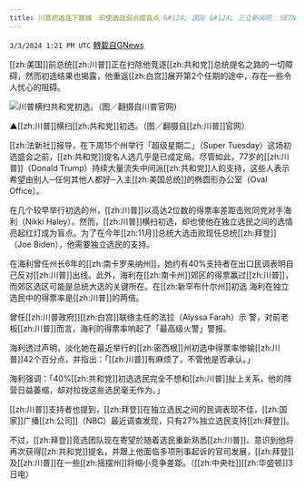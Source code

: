 ```yaml
---
title: 川普初选连下数城　却使选战弱点成盲点 &#124; 国际 &#124; 三立新闻网  SETN.COM
---
```

`3/3/2024 1:21 PM UTC` [轉載自GNews](https://gnews.org/articles/2361079)

[[zh:美国]]前总统[[zh:川普]]正在扫除他竞逐[[zh:共和党]]总统提名之路的一切障碍，然而初选结果也揭露，他重返[[zh:白宫]]展开第2个任期的途中，存在一些令人忧心的阻碍。

![川普横扫共和党初选。（图／翻摄自川普官网）](https://attach.setn.com/newsimages/2024/01/15/4494398-PH.jpg "川普横扫共和党初选。（图／翻摄自川普官网）")

▲[[zh:川普]]横扫[[zh:共和党]]初选。（图／翻摄自[[zh:川普]]官网）

[[zh:法新社]]报导，在下周15个州举行「超级星期二」（Super Tuesday）这场初选盛会之前，[[zh:共和党]]提名人选几乎是已成定局。尽管如此，77岁的[[zh:川普]]（Donald Trump）持续大量流失中间派[[zh:共和党]]人的支持，这些人表示希望由别人─任何其他人都好─入主[[zh:美国总统]]的椭圆形办公室（Oval Office）。

在几个较早举行初选的州，[[zh:川普]]以高达2位数的得票率差距击败同党对手海利（Nikki Haley）。然而，[[zh:川普]]横扫初选，却也使他在独立选民之间的选情亮起红灯成为盲点。为了在今年[[zh:11月]]总统大选击败现任总统[[zh:拜登]]（Joe Biden），他需要独立选民的支持。

在海利曾任州长6年的[[zh:南卡罗来纳州]]，她约有40%支持者在出口民调表明自己反对[[zh:川普]]出线。此外，海利在[[zh:南卡州]]郊区的得票赢过[[zh:川普]]，而郊区选区可能是总统大选的关键所在。在[[zh:新罕布什尔州]]初选 海利在独立选民中的得票率是[[zh:川普]]的两倍。

曾任[[zh:川普政府]][[zh:白宫]]联络主任的法拉（Alyssa Farah）示 警，对前老板[[zh:川普]]而言，海利的得票率响起了「最高级火警」警报。

海利透过声明，淡化她在最近举行的[[zh:密西根]]州初选中得票率惨输[[zh:川普]]42个百分点，并指出：「[[zh:川普]]有麻烦了，不管他是否承认。」

海利强调：「40%[[zh:共和党]]初选选民完全不想和[[zh:川普]]扯上关系，他的阵营日益萎缩，却对拉拢这些选民毫无作为。」

[[zh:川普]]支持者也提到，[[zh:拜登]]在独立选民之间的民调表现不佳，[[zh:国家]]广播[[zh:公司]]（NBC）最近调查发现，只有27%独立选民支持[[zh:拜登]]。

不过，[[zh:拜登]]竞选团队现在寄望於随着选民重新熟悉[[zh:川普]]、意识到他将再次获得[[zh:共和党]]提名，并跟上他面临多项刑事起诉的官司发展，[[zh:拜登]]及[[zh:川普]]在一些[[zh:摇摆州]]将缩小竞争差距。（[[zh:中央社]][[zh:华盛顿]]3日电）
